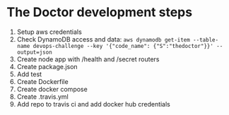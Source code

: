 # The Doctor development steps

1. Setup aws credentials
2. Check DynamoDB access and data:
   `aws dynamodb get-item --table-name devops-challenge --key '{"code_name": {"S":"thedoctor"}}' --output=json`
3. Create node app with /health and /secret routers
4. Create package.json
5. Add test
6. Create Dockerfile
7. Create docker compose
8. Create .travis.yml
9. Add repo to travis ci and add docker hub credentials
